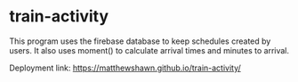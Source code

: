 # train-activity
This program uses the firebase database to keep schedules created by users.
It also uses moment() to calculate arrival times and minutes to arrival.

Deployment link:
https://matthewshawn.github.io/train-activity/